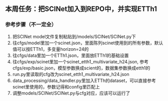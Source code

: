 ## 本周任务：把SCINet加入到REPO中，并实现ETTh1
### 参考步骤（不一定全）
1. 把SCINet model文件复制粘贴到/models/SCINet/SCINet.py下
2. 往cfgs/model里加一个scinet.json，里面陈列scinet使用到的所有参数，默认值可以按ETTh1，多变量horizon=24的
3. 往cfgs/data里加一个ETTh1.json，里面放ETTh1的基础设置
4. 往cfgs/exp/scinet里加一个scinet_etth1_multivariate_h24.json, 参考cfgs/exp/basic.json，模型参数换成scient的，数据集参数换成etth1的
5. run.py里读取的cfg改为scinet_etth1_multivariate_h24.json
6. data_processing/data_handler.py里加入ETTh的dataset，可以直接参考scinet里使用的，参数记得和config里匹配上
7. 调整models/SCINet/SCINet.py与cfg对应，应该可以运行了